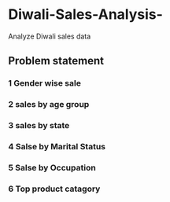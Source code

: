 # Diwali-Sales-Analysis-
Analyze Diwali sales data 

## Problem statement 
### 1 Gender wise sale
### 2 sales by age group
### 3 sales by state
### 4 Salse by Marital Status
### 5 Salse by Occupation
### 6 Top product catagory 
